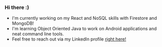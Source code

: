 ### Hi there :)

- I'm currently working on my React and NoSQL skills with Firestore and MongoDB!
- I'm learning Object Oriented Java to work on Android applications and neat command line tools.
- Feel free to reach out via my LinkedIn profile [right here!](https://www.linkedin.com/in/samuelemardthibault/)
